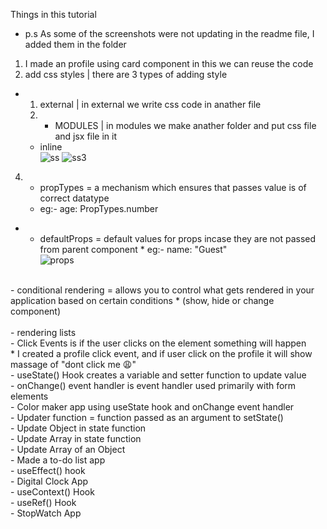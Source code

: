 Things in this tutorial <br> 
* p.s As some of the screenshots were not updating in the readme file, I added them in the folder
1. I made an profile using card component in this we can reuse the code
2. add css styles | there are 3 types of adding style
  * 1) external | in external we write css code in anather file
    2) * MODULES | in modules we make anather folder and put css file and jsx file in it
      * inline<br>
 ![ss](https://github.com/padmashree138/React-BroCode/assets/156641444/11f70285-5a76-4904-a917-088ae7288e7a)
![ss3](https://github.com/padmashree138/React-BroCode/assets/156641444/3b4b296c-0d2c-492c-bdbd-cf02cced4364)<br>
4. * propTypes = a mechanism which ensures that  passes value is of correct datatype
    * eg:- age: PropTypes.number

- * defaultProps = default values for props incase they
         are not passed from parent component
         * eg:- name: "Guest"<br>
 ![props](https://github.com/padmashree138/React-BroCode/assets/156641444/3c522d63-6f69-4235-8255-bf6b3215a1d9)
<br>
 - conditional rendering = allows you to control what gets rendered in your application based on certain conditions
      *   (show, hide or change component)<br>
 <br>
 - rendering lists<br>
- Click Events is if the user clicks on the element something will happen <br>
* I created a profile click event, and if user click on the profile it will show massage of "dont click me 😩"<br>
- useState() Hook creates a variable and setter function to update value <br>
- onChange() event handler is event handler used primarily with form elements<br>
- Color maker app using useState hook and onChange event handler<br>
- Updater function = function passed as an argument to setState()<br>
- Update Object in state function<br>
- Update Array in state function<br>
- Update Array of an Object<br>
- Made a to-do list app     <br>
- useEffect() hook<br>
- Digital Clock App<br>
 - useContext() Hook<br>
- useRef() Hook <br>
- StopWatch App

  
